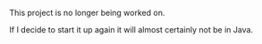This project is no longer being worked on.

If I decide to start it up again it will almost certainly not be in Java.

